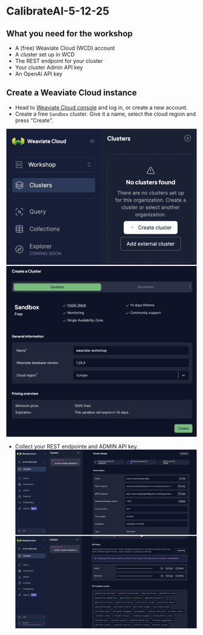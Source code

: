 # CalibrateAI-5-12-25

## What you need for the workshop

* A (free) Weaviate Cloud (WCD) account
* A cluster set up in WCD
* The REST endpoint for your cluster
* Your cluster Admin API key
* An OpenAI API key

## Create a Weaviate Cloud instance

  * Head to [Weaviate Cloud console](https://console.weaviate.cloud/) and log in, or create a new account.
  * Create a free `Sandbox` cluster. Give it a name, select the cloud region and press "Create".

![wcd create cluster - step 1](img/wcd-create-cluster-1.jpg)
![wcd create cluster - step 2](img/wcd-create-cluster-2.jpg)
 * Collect your REST endpointe and ADMIN API key.
![wcd create cluster - step 1](img/wcd-create-cluster-3.png)
![wcd create cluster - step 2](img/wcd-create-cluster-4.png)
